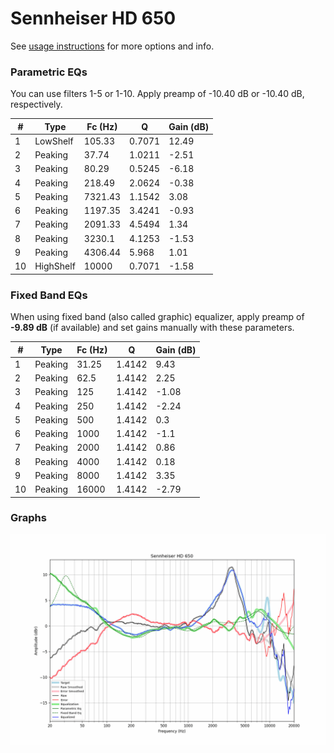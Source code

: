 # Sennheiser HD 650
See [usage instructions](https://github.com/jaakkopasanen/AutoEq#usage) for more options and info.

### Parametric EQs
You can use filters 1-5 or 1-10. Apply preamp of -10.40 dB or -10.40 dB, respectively.

|   # | Type      |   Fc (Hz) |      Q |   Gain (dB) |
|-----|-----------|-----------|--------|-------------|
|   1 | LowShelf  |    105.33 | 0.7071 |       12.49 |
|   2 | Peaking   |     37.74 | 1.0211 |       -2.51 |
|   3 | Peaking   |     80.29 | 0.5245 |       -6.18 |
|   4 | Peaking   |    218.49 | 2.0624 |       -0.38 |
|   5 | Peaking   |   7321.43 | 1.1542 |        3.08 |
|   6 | Peaking   |   1197.35 | 3.4241 |       -0.93 |
|   7 | Peaking   |   2091.33 | 4.5494 |        1.34 |
|   8 | Peaking   |   3230.1  | 4.1253 |       -1.53 |
|   9 | Peaking   |   4306.44 | 5.968  |        1.01 |
|  10 | HighShelf |  10000    | 0.7071 |       -1.58 |

### Fixed Band EQs
When using fixed band (also called graphic) equalizer, apply preamp of **-9.89 dB** (if available) and set gains manually with these parameters.

|   # | Type    |   Fc (Hz) |      Q |   Gain (dB) |
|-----|---------|-----------|--------|-------------|
|   1 | Peaking |     31.25 | 1.4142 |        9.43 |
|   2 | Peaking |     62.5  | 1.4142 |        2.25 |
|   3 | Peaking |    125    | 1.4142 |       -1.08 |
|   4 | Peaking |    250    | 1.4142 |       -2.24 |
|   5 | Peaking |    500    | 1.4142 |        0.3  |
|   6 | Peaking |   1000    | 1.4142 |       -1.1  |
|   7 | Peaking |   2000    | 1.4142 |        0.86 |
|   8 | Peaking |   4000    | 1.4142 |        0.18 |
|   9 | Peaking |   8000    | 1.4142 |        3.35 |
|  10 | Peaking |  16000    | 1.4142 |       -2.79 |

### Graphs
![](./Sennheiser%20HD%20650.png)
